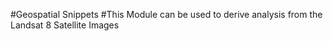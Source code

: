 #Geospatial Snippets
#This Module can be used to derive analysis from the Landsat 8 Satellite Images

